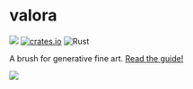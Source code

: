 # valora

[![](https://docs.rs/valora/badge.svg)](https://docs.rs/valora) [![crates.io](https://img.shields.io/crates/v/valora.svg)](https://crates.io/crates/valora) ![Rust](https://github.com/turnage/valora/workflows/Rust/badge.svg?branch=master)

A brush for generative fine art. [Read the guide!](https://paytonturnage.gitbook.io/valora/)

![](https://i.imgur.com/e2rsMVb.png)
